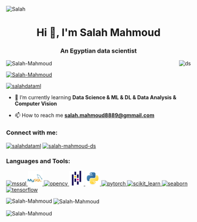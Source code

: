 ![Salah](https://media.licdn.com/dms/image/D4D16AQFjvnNAmSOyEQ/profile-displaybackgroundimage-shrink_350_1400/0/1706176955098?e=1711584000&v=beta&t=w6gx7_owwcN8U67fmGsJn7cAnfBj9onLGu3WDCSFzUI)
<h1 align="center">Hi 👋, I'm Salah Mahmoud</h1>
<h3 align="center">An Egyptian data scientist</h3>
<img align="right" alt="ds" with="400" src="https://indoanalytica.com/static/images/data-science-1.gif">


<p align="left"> <img src="https://komarev.com/ghpvc/?username=Salah-Mahmoud&label=Profile%20views&color=0e75b6&style=flat" alt="Salah-Mahmoud" /> </p>

<p align="left"> <a href="https://github.com/ryo-ma/github-profile-trophy"><img src="https://github-profile-trophy.vercel.app/?username=Salah-Mahmoud" alt="Salah-Mahmoud" /></a> </p>

<p align="left"> <a href="https://twitter.com/salahdataml" target="blank"><img src="https://img.shields.io/twitter/follow/salahdataml?logo=twitter&style=for-the-badge" alt="salahdataml" /></a> </p>

- 🌱 I’m currently learning **Data Science & ML & DL & Data Analysis & Computer Vision**

- 📫 How to reach me **salah.mahmoud8889@gmmail.com**

<h3 align="left">Connect with me:</h3>
<p align="left">
<a href="https://twitter.com/salahdataml" target="blank"><img align="center" src="https://raw.githubusercontent.com/rahuldkjain/github-profile-readme-generator/master/src/images/icons/Social/twitter.svg" alt="salahdataml" height="30" width="40" /></a>
<a href="https://linkedin.com/in/salah-mahmoud-ds" target="blank"><img align="center" src="https://raw.githubusercontent.com/rahuldkjain/github-profile-readme-generator/master/src/images/icons/Social/linked-in-alt.svg" alt="salah-mahmoud-ds" height="30" width="40" /></a>
</p>

<h3 align="left">Languages and Tools:</h3>
<p align="left"> <a href="https://www.microsoft.com/en-us/sql-server" target="_blank" rel="noreferrer"> <img src="https://www.svgrepo.com/show/303229/microsoft-sql-server-logo.svg" alt="mssql" width="40" height="40"/> </a> <a href="https://www.mysql.com/" target="_blank" rel="noreferrer"> <img src="https://raw.githubusercontent.com/devicons/devicon/master/icons/mysql/mysql-original-wordmark.svg" alt="mysql" width="40" height="40"/> </a> <a href="https://opencv.org/" target="_blank" rel="noreferrer"> <img src="https://www.vectorlogo.zone/logos/opencv/opencv-icon.svg" alt="opencv" width="40" height="40"/> </a> <a href="https://pandas.pydata.org/" target="_blank" rel="noreferrer"> <img src="https://raw.githubusercontent.com/devicons/devicon/2ae2a900d2f041da66e950e4d48052658d850630/icons/pandas/pandas-original.svg" alt="pandas" width="40" height="40"/> </a> <a href="https://www.python.org" target="_blank" rel="noreferrer"> <img src="https://raw.githubusercontent.com/devicons/devicon/master/icons/python/python-original.svg" alt="python" width="40" height="40"/> </a> <a href="https://pytorch.org/" target="_blank" rel="noreferrer"> <img src="https://www.vectorlogo.zone/logos/pytorch/pytorch-icon.svg" alt="pytorch" width="40" height="40"/> </a> <a href="https://scikit-learn.org/" target="_blank" rel="noreferrer"> <img src="https://upload.wikimedia.org/wikipedia/commons/0/05/Scikit_learn_logo_small.svg" alt="scikit_learn" width="40" height="40"/> </a> <a href="https://seaborn.pydata.org/" target="_blank" rel="noreferrer"> <img src="https://seaborn.pydata.org/_images/logo-mark-lightbg.svg" alt="seaborn" width="40" height="40"/> </a> <a href="https://www.tensorflow.org" target="_blank" rel="noreferrer"> <img src="https://www.vectorlogo.zone/logos/tensorflow/tensorflow-icon.svg" alt="tensorflow" width="40" height="40"/> </a> </p>

<p><img align="left" src="https://github-readme-stats.vercel.app/api/top-langs?username=Salah-Mahmoud&show_icons=true&locale=en&layout=compact" alt="Salah-Mahmoud" /></p>

<p>&nbsp;<img align="center" src="https://github-readme-stats.vercel.app/api?username=Salah-Mahmoud&show_icons=true&locale=en" alt="Salah-Mahmoud" /></p>

<p><img align="center" src="https://github-readme-streak-stats.herokuapp.com/?user=Salah-Mahmoud&" alt="Salah-Mahmoud" /></p>
